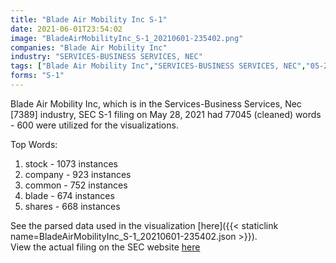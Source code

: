 ```yaml
---
title: "Blade Air Mobility Inc S-1"
date: 2021-06-01T23:54:02
image: "BladeAirMobilityInc_S-1_20210601-235402.png"
companies: "Blade Air Mobility Inc"
industry: "SERVICES-BUSINESS SERVICES, NEC"
tags: ["Blade Air Mobility Inc","SERVICES-BUSINESS SERVICES, NEC","05-28-2021","S-1"]
forms: "S-1"
---
```

Blade Air Mobility Inc, which is in the Services-Business Services, Nec [7389] industry, SEC S-1 filing on May 28, 2021 had 77045 (cleaned) words - 600 were utilized for the visualizations.

Top Words:
1. stock - 1073 instances
2. company - 923 instances
3. common - 752 instances
4. blade - 674 instances
5. shares - 668 instances


See the parsed data used in the visualization [here]({{< staticlink name=BladeAirMobilityInc_S-1_20210601-235402.json >}}).  
View the actual filing on the SEC website [here](https://www.sec.gov/Archives/edgar/data/1779128/0001104659-21-074243.txt)